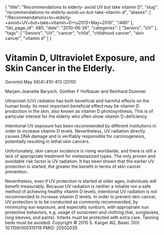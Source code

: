 {
    "title": "Recommendations to elderly- avoid UV but take vitamin D",
    "slug": "recommendations-to-elderly-avoid-uv-but-take-vitamin-d",
    "aliases": [
        "/Recommendations+to+elderly-+avoid+UV+but+take+vitamin+D+\u2013+May+2010",
        "/480"
    ],
    "tiki_page_id": 480,
    "date": "2010-06-26",
    "categories": [
        "Seniors",
        "UV"
    ],
    "tags": [
        "Seniors",
        "UV",
        "cancer",
        "child",
        "childhood cancer",
        "skin cancer",
        "vitamin d"
    ]
}


# Vitamin D, Ultraviolet Exposure, and Skin Cancer in the Elderly.

Gerontol  May 56(4):410-413  (2010)

Marjam Jeanette Barysch, Günther F Hofbauer and Reinhard Dummer

Ultraviolet (UV) radiation has both beneficial and harmful effects on the human body. Its most important beneficial effect may be vitamin D production in the skin, also known as vitamin D photosynthesis. This is of particular interest for the elderly who often show vitamin D-deficiency. 

Intentional UV exposure has been recommended by different institutions in order to increase vitamin D levels. Nevertheless, UV radiation directly causes DNA damage and is verifiably responsible for carcinogenesis, potentially resulting in lethal skin cancers. 

Unfortunately, skin cancer incidence is rising worldwide, and there is still a lack of appropriate treatment for metastasized types. The only proven and avoidable risk factor is UV radiation. It has been shown that the earlier UV protection is started, the greater the benefit in terms of skin cancer prevention. 

Nevertheless, even if UV protection is started at older ages, individuals will benefit measurably. Because UV radiation is neither a reliable nor a safe method of achieving healthy vitamin D levels, intentional UV radiation is not recommended to increase vitamin D levels. In order to prevent skin cancer, UV protection is to be conducted as commonly recommended, by minimizing sun exposure, and especially sunburn, with appropriate sun protective behaviors, e.g. usage of sunscreen and clothing (hat, sunglasses, long sleeves, and pants). Infants must be protected with extra care. Tanning beds must be avoided. Copyright © 2010 S. Karger AG, Basel. DOI: 10.1159/000315119  PMID: 20502035